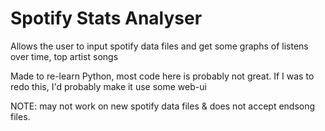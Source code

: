 # Spotify Stats Analyser
Allows the user to input spotify data files and get some graphs of listens over time, top artist songs

Made to re-learn Python, most code here is probably not great. If I was to redo this, I'd probably make it use some web-ui

NOTE: may not work on new spotify data files & does not accept endsong files.
